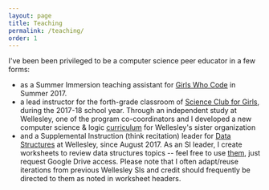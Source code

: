 ```yaml
---
layout: page
title: Teaching
permalink: /teaching/
order: 1
---
```


I've been been privileged to be a computer science peer educator in a few forms: 
* as a Summer Immersion teaching assistant for [Girls Who Code](https://girlswhocode.com/) in Summer 2017.
* a lead instructor for the forth-grade classroom of [Science Club for Girls](https://www.scienceclubforgirls.org/), during the 2017-18 school year. Through an independent study at Wellesley, one of the program co-coordinators and I developed a new computer science & logic [curriculum](https://docs.google.com/document/d/12uUDcS2lzqGUasc7SHM_iddRvCu_CouqUrGGpwEONYI/edit?usp=sharing) for Wellesley's sister organization 
* and a Supplemental Instruction (think recitation) leader for [Data Structures](https://cs.wellesley.edu/~cs230/) at Wellesley, since August 2017. As an SI leader, I create worksheets to review data structures topics -- feel free to use [them](https://drive.google.com/drive/folders/1AqZUX2DnbirPe9qpzD7cOz8_-1nohemv?usp=sharing), just request Google Drive access. Please note that I often adapt/reuse iterations from previous Wellesley SIs and credit should frequently be directed to them as noted in worksheet headers.


